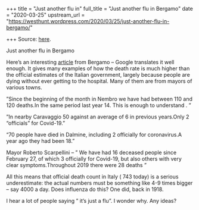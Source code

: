 +++
title = "Just another flu in"
full_title = "Just another flu in Bergamo"
date = "2020-03-25"
upstream_url = "https://westhunt.wordpress.com/2020/03/25/just-another-flu-in-bergamo/"

+++
Source: [here](https://westhunt.wordpress.com/2020/03/25/just-another-flu-in-bergamo/).

Just another flu in Bergamo

Here’s an interesting
[article](https://www.ecodibergamo.it/stories/bergamo-citta/quasi-mille-morti-nella-bergamascai-sindaci-ma-sono-molti-di-piu_1346006_11/)
from Bergamo – Google translates it well enough. It gives many examples
of how the death rate is much higher than the official estimates of the
Italian government, largely because people are dying without ever
getting to the hospital. Many of them are from mayors of various towns.

”Since the beginning of the month in Nembro we have had between 110 and
120 deaths.In the same period last year 14. This is enough to
understand . ”

”In nearby Caravaggio 50 against an average of 6 in previous
years.Only 2 “officials” for Covid-19.”

“70 people have died in Dalmine, including 2 officially for
coronavirus.A year ago they had been 18.”

Mayor Roberto Scarpellini – ” We have had 16 deceased people since
February 27, of which 3 officially for Covid-19, but also others with
very clear symptoms.Throughout 2019 there were 28 deaths ”

All this means that official death count in Italy ( 743 today) is a
serious underestimate: the actual numbers must be something like 4-9
times bigger – say 4000 a day. Does influenza do this? One did, back
in 1918.

I hear a lot of people saying ” it’s just a flu”. I wonder why. Any
ideas?



